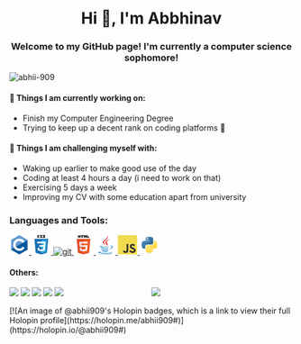 <h1 align="center">Hi 👋, I'm Abbhinav</h1>
<h3 align="center">Welcome to my GitHub page! I'm currently a computer science sophomore!</h3>

<p align="left"> <img src="https://komarev.com/ghpvc/?username=abhii-909&label=Profile%20views&color=0e75b6&style=flat" alt="abhii-909" /> </p>

  
#### 🌱 Things I am currently working on: 
- Finish my Computer Engineering Degree 
- Trying to keep up a decent rank on coding platforms 🚀

#### :muscle: Things I am challenging myself with:
- Waking up earlier to make good use of the day
- Coding at least 4 hours a day (i need to work on that)
- Exercising 5 days a week
- Improving my CV with some education apart from university


<h3 align="left">Languages and Tools:</h3>
<p align="left"> <a href="https://www.cprogramming.com/" target="_blank" rel="noreferrer"> <img src="https://raw.githubusercontent.com/devicons/devicon/master/icons/c/c-original.svg" alt="c" width="35" height="35"/> </a> <a href="https://www.w3schools.com/css/" target="_blank" rel="noreferrer"> <img src="https://raw.githubusercontent.com/devicons/devicon/master/icons/css3/css3-original-wordmark.svg" alt="css3" width="35" height="35"/> </a> <a href="https://git-scm.com/" target="_blank" rel="noreferrer"> <img src="https://www.vectorlogo.zone/logos/git-scm/git-scm-icon.svg" alt="git" width="35" height="35"/> </a> <a href="https://www.w3.org/html/" target="_blank" rel="noreferrer"> <img src="https://raw.githubusercontent.com/devicons/devicon/master/icons/html5/html5-original-wordmark.svg" alt="html5" width="35" height="35"/> </a> <a href="https://www.java.com" target="_blank" rel="noreferrer"> <img src="https://raw.githubusercontent.com/devicons/devicon/master/icons/java/java-original.svg" alt="java" width="35" height="35"/> </a> <a href="https://developer.mozilla.org/en-US/docs/Web/JavaScript" target="_blank" rel="noreferrer"> <img src="https://raw.githubusercontent.com/devicons/devicon/master/icons/javascript/javascript-original.svg" alt="javascript" width="35" height="35"/> </a> <a href="https://www.python.org" target="_blank" rel="noreferrer"> <img src="https://raw.githubusercontent.com/devicons/devicon/master/icons/python/python-original.svg" alt="python" width="35" height="35"/> </a> </p>


#### Others: 
<p>
	<img width="50%" align="right" src="https://github-readme-stats.vercel.app/api?username=abhii-909&show_icons=true&hide_border=true" />

<img src="http://img.shields.io/badge/-Github-000000?style=flat&logo=github&logoColor=FFFFFF">
<img src="https://img.shields.io/badge/-Git-F05032?style=flat&logo=git&logoColor=white">
<img src="http://img.shields.io/badge/-VS%20Code-007ACC?style=flat&logo=visual%20studio%20code&logoColor=white">
<img src="http://img.shields.io/badge/-IntelliJ%20IDEA-000000?style=flat-square&logo=intellij-idea&logoColor=ffffff">
<img src="http://img.shields.io/badge/-Windows-0078D6?style=flat-square&logo=windows&logoColor=ffffff">
</p>
<p> [![An image of @abhii909's Holopin badges, which is a link to view their full Holopin profile](https://holopin.me/abhii909#)](https://holopin.io/@abhii909#)</p>
